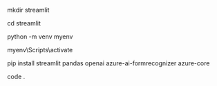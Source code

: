 mkdir streamlit

cd streamlit

python -m venv myenv

myenv\Scripts\activate

pip install streamlit pandas openai azure-ai-formrecognizer azure-core

code .
